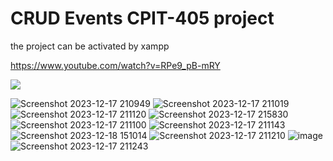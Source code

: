 # CRUD Events CPIT-405 project 

the project can be activated by xampp

https://www.youtube.com/watch?v=RPe9_pB-mRY

[![](./youtube-screenshot.png)](https://www.youtube.com/watch?v=RPe9_pB-mRY)

![Screenshot 2023-12-17 210949](https://github.com/HassanTayeb/cpit405-project/assets/98516470/d5da774e-e4a2-440c-aed2-f031748b8873)
![Screenshot 2023-12-17 211019](https://github.com/HassanTayeb/cpit405-project/assets/98516470/a1e485b6-1ddc-4e1a-8a42-8f8a9706e27b)
![Screenshot 2023-12-17 211120](https://github.com/HassanTayeb/cpit405-project/assets/98516470/8b4d3123-40a2-4b07-880f-7109b72f6530)
![Screenshot 2023-12-17 215830](https://github.com/HassanTayeb/cpit405-project/assets/98516470/dfaf1993-969d-45a7-be4d-f39d5d35c652)
![Screenshot 2023-12-17 211100](https://github.com/HassanTayeb/cpit405-project/assets/98516470/269a4226-747f-4fc8-818b-f93bf7dda2db)
![Screenshot 2023-12-17 211143](https://github.com/HassanTayeb/cpit405-project/assets/98516470/e3486bdc-e854-47c4-9d65-c37d8b7c0b3e)
![Screenshot 2023-12-18 151014](https://github.com/HassanTayeb/cpit405-project/assets/98516470/bb869b1d-261b-48cc-b4ba-59e3b623b3f4)
![Screenshot 2023-12-17 211210](https://github.com/HassanTayeb/cpit405-project/assets/98516470/ee2f3def-eb62-46be-9d4f-36fb7ecca1f1)
![image](https://github.com/HassanTayeb/cpit405-project/assets/98516470/d0f00a56-653a-482e-93ad-e300d01dfaeb)
![Screenshot 2023-12-17 211243](https://github.com/HassanTayeb/cpit405-project/assets/98516470/74a95ab8-299c-4062-8d23-fe0eb26d048a)

